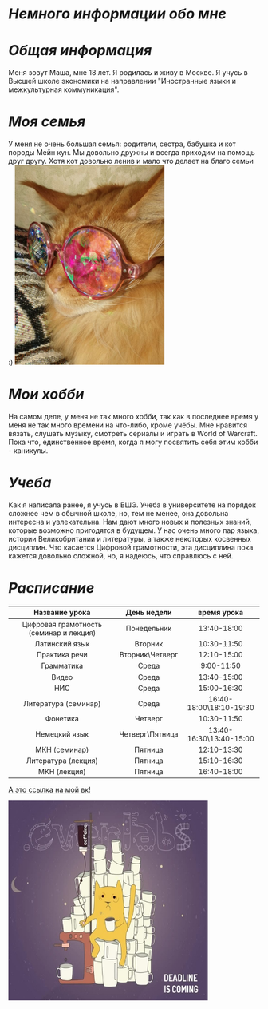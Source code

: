 # ***Немного информации обо мне***
# ***Общая информация***
Меня зовут Маша, мне 18 лет. Я родилась и живу в Москве. Я учусь в Высшей школе экономики на направлении "Иностранные языки и межкультурная коммуникация".
# ***Моя семья***
У меня не очень большая семья: родители, сестра, бабушка и кот породы Мейн кун. Мы довольно дружны и всегда приходим на помощь друг другу. Хотя кот довольно ленив и мало что делает на благо семьи :)
<img src="1516446800293.JPEG" width="300" height="400" />
# ***Мои хобби***
На самом деле, у меня не так много хобби, так как в последнее время у меня не так много времени на что-либо, кроме учёбы. Мне нравится вязать, слушать музыку, смотреть сериалы и играть в World of Warcraft. Пока что, единственное время, когда я могу посвятить себя этим хобби - каникулы.
# ***Учеба***
Как я написала ранее, я учусь в ВШЭ. Учеба в университете на порядок сложнее чем в обычной школе, но, тем не менее, она довольна интересна и увлекательна. Нам дают много новых и полезных знаний, которые возможно пригодятся в будущем. У нас очень много пар языка, истории Великобритании и литературы, а также некоторых косвенных дисциплин. Что касается Цифровой грамотности, эта дисциплина пока кажется довольно сложной, но, я надеюсь, что справлюсь с ней.
# ***Расписание***
Название урока|День недели|время урока
:---:|:---:|:---:
Цифровая грамотность (семинар и лекция)|Понедельник|13:40-18:00
Латинский язык|Вторник|10:30-11:50
Практика речи|Вторник\Четверг|12:10-15:00
Грамматика|Среда|9:00-11:50
Видео|Среда|13:40-15:00
НИС|Среда|15:00-16:30
Литература (семинар)|Среда|16:40-18:00\18:10-19:30
Фонетика|Четверг|10:30-11:50
Немецкий язык|Четверг\Пятница|13:40-16:30\13:40-15:00
МКН (семинар)|Пятница|12:10-13:30
Литература (лекция)|Пятница|15:10-16:30
МКН (лекция)|Пятница|16:40-18:00

[А это ссылка на мой вк!](https://vk.com/id231361389)

<img src="timeline_1480850423_00013.jpg" width="400" height="400" />
